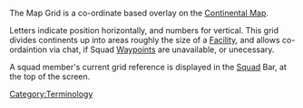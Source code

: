 The Map Grid is a co-ordinate based overlay on the [Continental
Map](Continental_Map.md "wikilink").

Letters indicate position horizontally, and numbers for vertical. This
grid divides continents up into areas roughly the size of a
[Facility](Facility.md "wikilink"), and allows co-ordaintion via chat, if
Squad [Waypoints](Waypoint.md "wikilink") are unavailable, or unecessary.

A squad member's current grid reference is displayed in the
[Squad](Squad.md "wikilink") Bar, at the top of the screen.

[Category:Terminology](Category:Terminology.md "wikilink")
